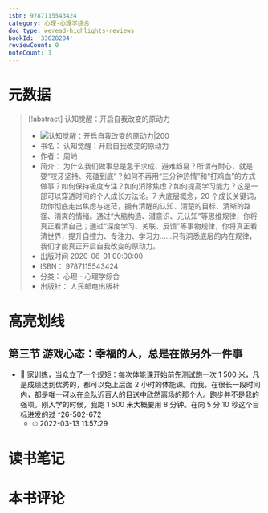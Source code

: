 ```yaml
---
isbn: 9787115543424
category: 心理-心理学综合
doc_type: weread-highlights-reviews
bookId: '33628204'
reviewCount: 0
noteCount: 1
---
```


# 元数据

> [!abstract] 认知觉醒：开启自我改变的原动力
> - ![ 认知觉醒：开启自我改变的原动力|200](https://wfqqreader-1252317822.image.myqcloud.com/cover/204/33628204/t7_33628204.jpg)
> - 书名： 认知觉醒：开启自我改变的原动力
> - 作者： 周岭
> - 简介： 为什么我们做事总是急于求成、避难趋易？所谓有耐心，就是要“咬牙坚持、死磕到底”？如何不再用“三分钟热情”和“打鸡血”的方式做事？如何保持极度专注？如何消除焦虑？如何提高学习能力？这是一部可以穿透时间的个人成长方法论。7 大底层概念，20 个成长关键词，助你彻底走出焦虑与迷茫，拥有清醒的认知、清楚的目标、清晰的路径、清爽的情绪。通过“大脑构造、潜意识、元认知”等思维规律，你将真正看清自己；通过“深度学习、关联、反馈”等事物规律，你将真正看清世界，提升自控力、专注力、学习力……只有洞悉底层的内在规律，我们才能真正开启自我改变的原动力。
> - 出版时间 2020-06-01 00:00:00
> - ISBN： 9787115543424
> - 分类： 心理 - 心理学综合
> - 出版社： 人民邮电出版社

# 高亮划线

## 第三节 游戏心态：幸福的人，总是在做另外一件事

- 📌 家训练，当众立了一个规矩：每次体能课开始前先测试跑一次 1 500 米，凡是成绩达到优秀的，都可以免上后面 2 小时的体能课。而我，在很长一段时间内，都是唯一可以在全队近百人的目送中欣然离场的那个人。跑步并不是我的强项。刚入学的时候，我跑 1 500 米大概要用 8 分钟。在向 5 分 10 秒这个目标进发的过 ^26-502-672
	- ⏱ 2022-03-13 11:57:29

# 读书笔记

# 本书评论
